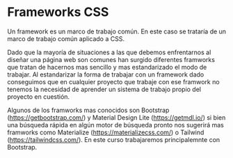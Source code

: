 # Frameworks CSS

Un framework es un marco de trabajo común. En este caso se trataría de un marco de trabajo común aplicado a CSS.

Dado que la mayoría de situaciones a las que debemos enfrentarnos al diseñar una página web son comunes han surgido diferentes framworks que tratan de hacernos mas sencillo y mas estandarizado el modo de trabajar. Al estandarizar la forma de trabajar con un framework dado conseguimos que en cualquier proyecto que trabaje con ese framwork no tenemos la necesidad de aprender un sistema de trabajo propio del proyecto en cuestión.

Algunos de los framworks mas conocidos son Bootstrap (https://getbootstrap.com/) y Material Design Lite (https://getmdl.io/) si bien una búsqueda rápida en algún motor de búsqueda pronto nos sugerirá mas framworks como Materialize (https://materializecss.com/) o Tailwind (https://tailwindcss.com/). En este curso trabajaremos principalemnte con Bootstrap.